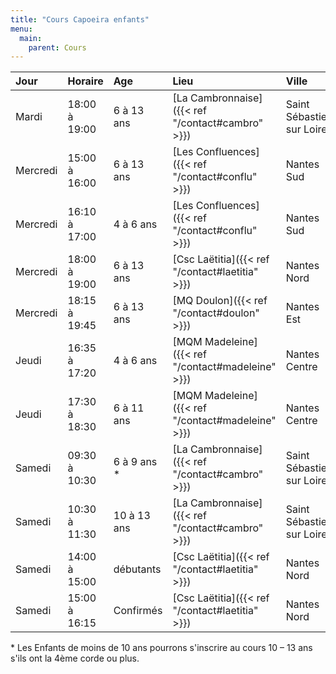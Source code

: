 ```yaml
---
title: "Cours Capoeira enfants"
menu:
  main:
    parent: Cours
---
```


<!--more-->

 **Jour**    | **Horaire**    | **Age**      | **Lieu**                                          | **Ville**
:------------|:---------------|:-------------|:--------------------------------------------------|:--------------------------
  Mardi      | 18:00 à 19:00  | 6 à 13 ans   | [La Cambronnaise]({{< ref "/contact#cambro" >}})  | Saint Sébastien sur Loire
  Mercredi   | 15:00 à 16:00  | 6 à 13 ans   | [Les Confluences]({{< ref "/contact#conflu" >}})  | Nantes Sud
  Mercredi   | 16:10 à 17:00  | 4 à 6 ans    | [Les Confluences]({{< ref "/contact#conflu" >}})  | Nantes Sud
  Mercredi   | 18:00 à 19:00  | 6 à 13 ans   | [Csc Laëtitia]({{< ref "/contact#laetitia" >}})   | Nantes Nord
  Mercredi   | 18:15 à 19:45  | 6 à 13 ans   | [MQ Doulon]({{< ref "/contact#doulon" >}})        | Nantes Est
  Jeudi      | 16:35 à 17:20  | 4 à 6 ans    | [MQM Madeleine]({{< ref "/contact#madeleine" >}}) | Nantes Centre
  Jeudi      | 17:30 à 18:30  | 6 à 11 ans   | [MQM Madeleine]({{< ref "/contact#madeleine" >}}) | Nantes Centre
  Samedi     | 09:30 à 10:30  | 6 à 9 ans *  | [La Cambronnaise]({{< ref "/contact#cambro" >}})  | Saint Sébastien sur Loire
  Samedi     | 10:30 à 11:30  | 10 à 13 ans  | [La Cambronnaise]({{< ref "/contact#cambro" >}})  | Saint Sébastien sur Loire
  Samedi     | 14:00 à 15:00  | débutants    | [Csc Laëtitia]({{< ref "/contact#laetitia" >}})   | Nantes Nord
  Samedi     | 15:00 à 16:15  | Confirmés    | [Csc Laëtitia]({{< ref "/contact#laetitia" >}})   | Nantes Nord

\* Les Enfants de moins de 10 ans pourrons s'inscrire au cours 10 – 13 ans s'ils ont la 4ème corde ou plus.
